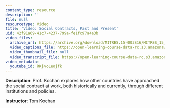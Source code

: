 ```yaml
---
content_type: resource
description: ''
file: null
resourcetype: Video
title: 'Video: Social Contracts, Past and Present'
uid: 42f91a69-41c7-4237-799a-fe1fc97a4a3b
video_files:
  archive_url: https://archive.org/download/MITRES.15-003S16/MITRES_15_003S16_2-1-5_360p.mp4
  video_captions_file: https://open-learning-course-data-rc.s3.amazonaws.com/res-15-003-shaping-the-future-of-work-15-662x-spring-2016/11fb185ca1b350e2abe06104988821a0_RKjvoLeojfk.vtt
  video_thumbnail_file: null
  video_transcript_file: https://open-learning-course-data-rc.s3.amazonaws.com/res-15-003-shaping-the-future-of-work-15-662x-spring-2016/7942b240ffdcbd68a0229d2e65561015_RKjvoLeojfk.pdf
video_metadata:
  youtube_id: RKjvoLeojfk
---
```


**Description**: Prof. Kochan explores how other countries have approached the social contract at work, both historically and currently, through different institutions and policies.

**Instructor**: Tom Kochan